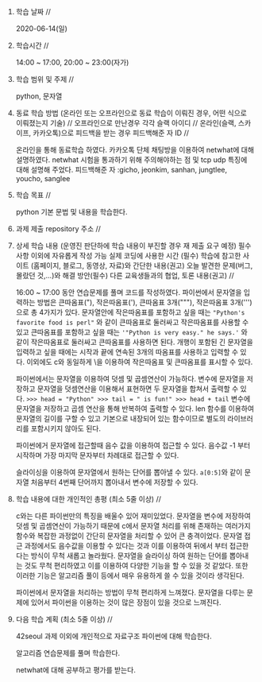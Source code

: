 1. 학습 날짜 // 

    2020-06-14(일)
 
2. 학습시간 // 

    14:00 ~ 17:00, 20:00 ~ 23:00(자가)

3. 학습 범위 및 주제 // 
    
    python, 문자열

4. 동료 학습 방법 (온라인 또는 오프라인으로 동료 학습이 이뤄진 경우, 어떤 식으로 이뤄졌는지 기술) // 오프라인으로 만난경우 각각 슬랙 아이디 // 온라인(슬랙, 스카이프, 카카오톡)으로 피드백을 받는 경우 피드백해준 자 ID // 

    온라인을 통해 동료학습 하였다. 카카오톡 단체 채팅방을 이용하여 netwhat에 대해 설명하였다. netwhat 시험을 통과하기 위해 주의해야하는 점 및 tcp udp 특징에 대해 설명해 주었다. 피드백해준 자 :gicho, jeonkim, sanhan, jungtlee, youcho, sanglee  

5. 학습 목표 //

    python 기본 문법 및 내용을 학습한다.
    
6. 과제 제출 repository 주소 // 
    
    
    
7. 상세 학습 내용 (운영진 판단하에 학습 내용이 부진할 경우 재 제출 요구 예정) 필수사항 이외에 자유롭게 작성 가능 실제 코딩에 사용한 시간 (필수) 학습에 참고한 사이트 (홈페이지, 블로그, 동영상, 자료)와 간단한 내용(권고) 오늘 발견한 문제(버그, 몰랐던 것,...)와 해결 방안(필수) 다른 교육생들과의 협업, 토론 내용(권고) //
    
    16:00 ~ 17:00 동안 연습문제를 풀며 코드를 작성하였다.
    파이썬에서 문자열을 입력하는 방법은 큰따옴표("), 작은따옴표('), 큰따옴표 3개("""), 작은따옴표 3개(''')으로 총 4가지가 있다. 문자열안에 작은따옴표를 포함하고 싶을 때는 `"Python's favorite food is perl"` 와 같이 큰따옴표로 둘러싸고 작은따옴표를 사용할 수 있고 큰따옴표를 포함하고 싶을 때는 `'"Python is very easy." he says.'` 와 같이 작은따옴표로 둘러싸고 큰따옴표를 사용하면 된다. 개행이 포함된 긴 문자열을 입력하고 싶을 때에는 시작과 끝에 연속된 3개의 따옴표를 사용하고 입력할 수 있다. 이외에도 c와 동일하게 \을 이용하여 작은따옴표 및 큰따옴표를 표시할 수 있다.
    
    파이썬에서는 문자열을 이용하여 덧셈 및 곱셈연산이 가능하다. 변수에 문자열을 저장하고 문자열을 덧셈연산을 이용해서 표현하면 두 문자열을 합쳐서 출력할 수 있다. `>>> head = "Python" >>> tail = " is fun!" >>> head + tail` 변수에 문자열을 저장하고 곱셈 연산을 통해 반복하여 출력할 수 있다. len 함수를 이용하여 문자열의 길이를 구할 수 있고 기본으로 내장되어 있는 함수이므로 별도의 라이브러리를 포함시키지 않아도 된다.
    
    파이썬에거 문자열에 접근할때 음수 값을 이용하여 접근할 수 있다. 음수값 -1 부터 시작하며 가장 마지막 문자부터 차례대로 접근할 수 있다.
    
    슬라이싱을 이용하여 문자열에서 원하는 단어를 뽑아낼 수 있다. `a[0:5]`와 같이 문자열 처음부터 4번째 단어까지 뽑아내서 변수에 저장할 수 있다. 
    
    
8. 학습 내용에 대한 개인적인 총평 (최소 5줄 이상) //

    c와는 다른 파이썬만의 특징을 배울수 있어 재미있었다. 문자열을 변수에 저장하여 덧셈 및 곱셈연산이 가능하기 때문에 c에서 문자열 처리를 위해 존재하는 여러가지 함수와 복잡한 과정없이 간단히 문자열을 처리할 수 있어 큰 충격이었다. 문자열 접근 과정에서도 음수값을 이용할 수 있다는 것과 이를 이용하여 뒤에서 부터 접근한다는 방식이 무척 새롭고 놀라웠다. 문자열을 슬라이싱 하여 원하는 단어를 뽑아내는 것도 무척 편리하였고 이를 이용하여 다양한 기능을 할 수 있을 것 같았다. 또한 이러한 기능은 알고리즘 풀이 등에서 매우 유용하게 쓸 수 있을 것이라 생각된다. 
    
    파이썬에서 문자열을 처리하는 방법이 무척 편리하게 느껴졌다. 문자열을 다루는 문제에 있어서 파이썬을 이용하는 것이 많은 장점이 있을 것으로 느껴진다. 
    
9. 다음 학습 계획 (최소 5줄 이상) // 
    
    42seoul 과제 이외에 개인적으로 자료구조 파이썬에 대해 학습한다.
    
    알고리즘 연습문제를 풀며 학습한다.
    
    netwhat에 대해 공부하고 평가를 받는다.